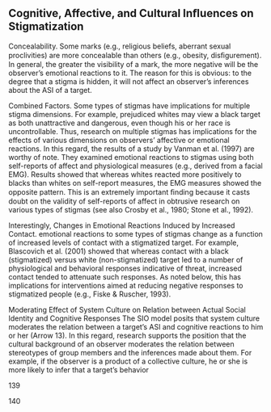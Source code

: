 ## Cognitive, Affective, and Cultural Inﬂuences on Stigmatization

Concealability. Some marks (e.g., religious beliefs, aberrant sexual proclivities) are more concealable than others (e.g., obesity, disﬁgurement). In general, the greater the visibility of a mark, the more negative will be the observer’s emotional reactions to it. The reason for this is obvious: to the degree that a stigma is hidden, it will not affect an observer’s inferences about the ASI of a target.

Combined Factors. Some types of stigmas have implications for multiple stigma dimensions. For example, prejudiced whites may view a black target as both unattractive and dangerous, even though his or her race is uncontrollable. Thus, research on multiple stigmas has implications for the effects of various dimensions on observers’ affective or emotional reactions. In this regard, the results of a study by Vanman et al. (1997) are worthy of note. They examined emotional reactions to stigmas using both self-reports of affect and physiological measures (e.g., derived from a facial EMG). Results showed that whereas whites reacted more positively to blacks than whites on self-report measures, the EMG measures showed the opposite pattern. This is an extremely important ﬁnding because it casts doubt on the validity of self-reports of affect in obtrusive research on various types of stigmas (see also Crosby et al., 1980; Stone et al., 1992).

Interestingly, Changes in Emotional Reactions Induced by Increased Contact. emotional reactions to some types of stigmas change as a function of increased levels of contact with a stigmatized target. For example, Blascovich et al. (2001) showed that whereas contact with a black (stigmatized) versus white (non-stigmatized) target led to a number of physiological and behavioral responses indicative of threat, increased contact tended to attenuate such responses. As noted below, this has implications for interventions aimed at reducing negative responses to stigmatized people (e.g., Fiske & Ruscher, 1993).

Moderating Effect of System Culture on Relation between Actual Social Identity and Cognitive Responses The SIO model posits that system culture moderates the relation between a target’s ASI and cognitive reactions to him or her (Arrow 13). In this regard, research supports the position that the cultural background of an observer moderates the relation between stereotypes of group members and the inferences made about them. For example, if the observer is a product of a collective culture, he or she is more likely to infer that a target’s behavior

139

140